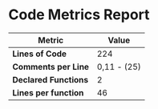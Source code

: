 # Code Metrics Report

| Metric                          | Value       |
|---------------------------------|-------------|
| **Lines of Code**               | 224         |
| **Comments per Line**           | 0,11 - (25) |
| **Declared Functions**          | 2           |
| **Lines per function**          | 46          |


